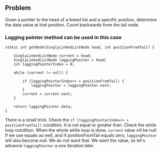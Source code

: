 ## Problem

Given a pointer to the head of a linked list and a specific position, determine the data value at that position. Count backwards from the tail node. 

### Lagging pointer method can be used in this case

    static int getNode(SinglyLinkedListNode head, int positionFromTail) {

        SinglyLinkedListNode current = head;
        SinglyLinkedListNode laggingPointer = head;
        int laggingPointerIndex = 0;

        while (current != null) {

            if (laggingPointerIndex++ > positionFromTail) {
                laggingPointer = laggingPointer.next;
            }
            current = current.next;
        }

        return laggingPointer.data;
    }
    
There is a small trick. Check the `if (laggingPointerIndex++ > positionFromTail)` condition. It is not equal or greater than. Check the while loop condition. When the whole while loop is done, `current` value vill be null. If we use equals as well, and if positionFromTail equals zero, `laggingPointer` will also become null. We do not want that. We want the value, so let's advance `laggingPointer` a one iteration later.
